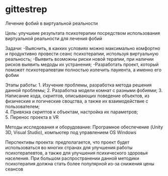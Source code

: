 # gittestrep

Лечение фобий в виртуальной реальности

Цель: улучшеие результата психотерапии посредством использования виртуальной реальности для лечения фобий

Задачи: -Выяснить, в какких условиях можно максимально комфортно и продуктивно провести сеанс психотерапии, используя виртуальную реальность;
        -Выявить возможны риски новой терапии, при наличии рисков выявить медоды их устранения;
        -Разработать проект, который поможет психотерапевтам полностью излечить пауиента, а именно его фобии

Этапы работы: 1. Изучение проблемы, разработка метода решения данной проблемы;
              2. Разработка модели комнат с разными фобиями; 
              3. Написание кода, скриптов, описывающих поведение объектов, из физические и логические своцства, а также их взаимодействие с пользователем;              
              4. Привязка скриптов к объектам, настройка их параметров;              
              5. Перенос проекта в VR

Методы исследования и оборудование: Програмное обеспечение (Unity 3D, Visual Studio), компьютер под управлением OS Windows

Перспективы проекта: предполагается, что проект будет использоваться во многих странах для улучшения работы психотерапевтов, а также для улучшения психического здоровья населения. При большом распространении данной методики психотерапия должна стать более популярной из-за снижения цены сеансов
